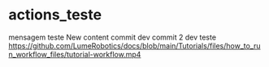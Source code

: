 # actions_teste
mensagem teste
 New content
commit dev
commit 2 dev teste
https://github.com/LumeRobotics/docs/blob/main/Tutorials/files/how_to_run_workflow_files/tutorial-workflow.mp4
